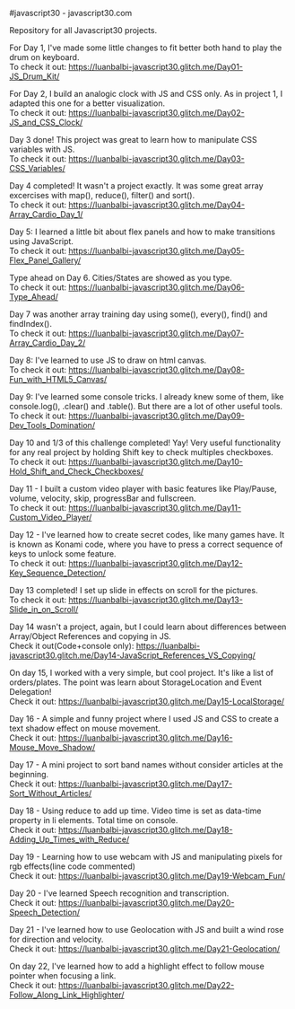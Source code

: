#javascript30 - javascript30.com

Repository for all Javascript30 projects.

For Day 1, I've made some little changes to fit better both hand to play the drum on keyboard.
<br>To check it out: https://luanbalbi-javascript30.glitch.me/Day01-JS_Drum_Kit/

For Day 2, I build an analogic clock with JS and CSS only. As in project 1, I adapted this one for a better visualization.
<br>To check it out: https://luanbalbi-javascript30.glitch.me/Day02-JS_and_CSS_Clock/

Day 3 done! This project was great to learn how to manipulate CSS variables with JS.
<br>To check it out: https://luanbalbi-javascript30.glitch.me/Day03-CSS_Variables/

Day 4 completed! It wasn't a project exactly. It was some great array excercises with map(), reduce(), filter() and sort().
<br>To check it out: https://luanbalbi-javascript30.glitch.me/Day04-Array_Cardio_Day_1/

Day 5: I learned a little bit about flex panels and how to make transitions using JavaScript.
<br>To check it out: https://luanbalbi-javascript30.glitch.me/Day05-Flex_Panel_Gallery/

Type ahead on Day 6. Cities/States are showed as you type.
<br>To check it out: https://luanbalbi-javascript30.glitch.me/Day06-Type_Ahead/

Day 7 was another array training day using some(), every(), find() and findIndex().
<br>To check it out: https://luanbalbi-javascript30.glitch.me/Day07-Array_Cardio_Day_2/

Day 8: I've learned to use JS to draw on html canvas.
<br>To check it out: https://luanbalbi-javascript30.glitch.me/Day08-Fun_with_HTML5_Canvas/

Day 9: I've learned some console tricks. I already knew some of them, like console.log(), .clear() and .table(). But there are a lot of other useful tools.
<br>To check it out: https://luanbalbi-javascript30.glitch.me/Day09-Dev_Tools_Domination/

Day 10 and 1/3 of this challenge completed! Yay! Very useful functionality for any real project by holding Shift key to check multiples checkboxes.
<br>To check it out: https://luanbalbi-javascript30.glitch.me/Day10-Hold_Shift_and_Check_Checkboxes/

Day 11 - I built a custom video player with basic features like Play/Pause, volume, velocity, skip, progressBar and fullscreen.
<br>To check it out: https://luanbalbi-javascript30.glitch.me/Day11-Custom_Video_Player/

Day 12 - I've learned how to create secret codes, like many games have. It is known as Konami code, where you have to press a correct sequence of keys to unlock some feature.
<br>To check it out: https://luanbalbi-javascript30.glitch.me/Day12-Key_Sequence_Detection/

Day 13 completed! I set up slide in effects on scroll for the pictures.
<br>To check it out: https://luanbalbi-javascript30.glitch.me/Day13-Slide_in_on_Scroll/

Day 14 wasn't a project, again, but I could learn about differences between Array/Object References and copying in JS.
<br>Check it out(Code+console only): https://luanbalbi-javascript30.glitch.me/Day14-JavaScript_References_VS_Copying/

On day 15, I worked with a very simple, but cool project. It's like a list of orders/plates. The point was learn about StorageLocation and Event Delegation!
<br>Check it out: https://luanbalbi-javascript30.glitch.me/Day15-LocalStorage/

Day 16 - A simple and funny project where I used JS and CSS to create a text shadow effect on mouse movement.
<br>Check it out: https://luanbalbi-javascript30.glitch.me/Day16-Mouse_Move_Shadow/

Day 17 - A mini project to sort band names without consider articles at the beginning.
<br>Check it out: https://luanbalbi-javascript30.glitch.me/Day17-Sort_Without_Articles/

Day 18 - Using reduce to add up time. Video time is set as data-time property in li elements. Total time on console.
<br>Check it out: https://luanbalbi-javascript30.glitch.me/Day18-Adding_Up_Times_with_Reduce/

Day 19 - Learning how to use webcam with JS and manipulating pixels for rgb effects(line code commented)
<br>Check it out: https://luanbalbi-javascript30.glitch.me/Day19-Webcam_Fun/

Day 20 - I've learned Speech recognition and transcription.
<br>Check it out: https://luanbalbi-javascript30.glitch.me/Day20-Speech_Detection/

Day 21 - I've learned how to use Geolocation with JS and built a wind rose for direction and velocity. 
<br>Check it out: https://luanbalbi-javascript30.glitch.me/Day21-Geolocation/

On day 22, I've learned how to add a highlight effect to follow mouse pointer when focusing a link.
<br>Check it out: https://luanbalbi-javascript30.glitch.me/Day22-Follow_Along_Link_Highlighter/
